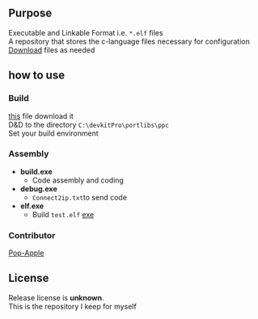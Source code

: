 ## Purpose

Executable and Linkable Format i.e. `*.elf` files  
A repository that stores the c-language files necessary for configuration  
[Download](https://github.com/Pop-Apple/DevkitPro-ELF/releases/tag/v1.0) files as needed  

## how to use

### Build
[this](https://github.com/Pop-Apple/DevkitPro-ELF/releases/tag/v1.0) file download it  
D&D to the directory `C:\devkitPro\portlibs\ppc`  
Set your build environment  

### Assembly
* **build.exe**
   * Code assembly and coding
* **debug.exe** 
   * `Connect2ip.txt`to send code
* **elf.exe**
   * Build `test.elf`
[exe](https://github.com/u08614s/create_codeelf)

### Contributor  
[Pop-Apple](https://github.com/Pop-Apple)

## License

Release license is **unknown**.  
This is the repository I keep for myself
